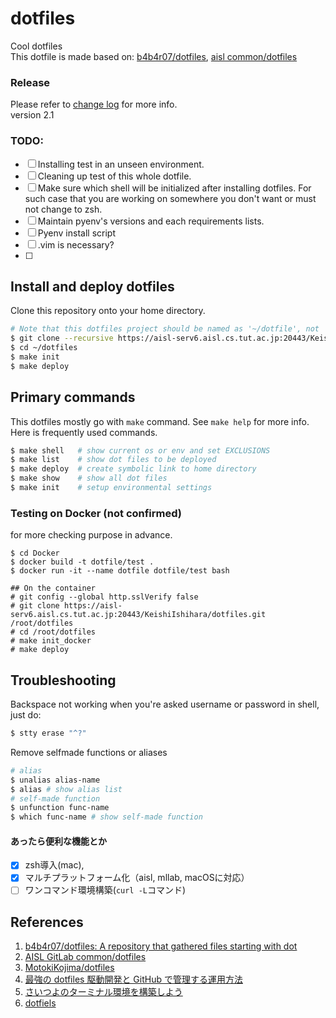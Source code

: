 # dotfiles
Cool dotfiles  
This dotfile is made based on: [b4b4r07/dotfiles](https://github.com/b4b4r07/dotfiles), [aisl common/dotfiles](https://aisl-serv6.aisl.cs.tut.ac.jp:20443/common/dotfiles)

### Release
Please refer to [change log](https://aisl-serv6.aisl.cs.tut.ac.jp:20443/KeishiIshihara/dotfiles/blob/master/CHANGELOG.md) for more info.  
version 2.1

### TODO:
- [ ] Installing test in an unseen environment.
- [ ] Cleaning up test of this whole dotfile. 
- [ ] Make sure which shell will be initialized after installing dotfiles. For such case that you are working on somewhere you don't want or must not change to zsh.
- [ ] Maintain pyenv's versions and each requirements lists.
- [ ] Pyenv install script
- [ ] .vim is necessary?
- [ ] 

## Install and deploy dotfiles
Clone this repository onto your home directory.
```bash
# Note that this dotfiles project should be named as '~/dotfile', not '~/.dotfile'
$ git clone --recursive https://aisl-serv6.aisl.cs.tut.ac.jp:20443/KeishiIshihara/dotfiles.git ~/dotfiles
$ cd ~/dotfiles
$ make init
$ make deploy
```

## Primary commands
This dotfiles mostly go with `make` command. See `make help` for more info. Here is frequently used commands.
```bash
$ make shell   # show current os or env and set EXCLUSIONS
$ make list    # show dot files to be deployed
$ make deploy  # create symbolic link to home directory
$ make show    # show all dot files
$ make init    # setup environmental settings
```

### Testing on Docker (not confirmed)
for more checking purpose in advance.
```
$ cd Docker
$ docker build -t dotfile/test .
$ docker run -it --name dotfile dotfile/test bash

## On the container
# git config --global http.sslVerify false
# git clone https://aisl-serv6.aisl.cs.tut.ac.jp:20443/KeishiIshihara/dotfiles.git /root/dotfiles
# cd /root/dotfiles
# make init_docker
# make deploy
```

## Troubleshooting 
Backspace not working when you're asked username or password in shell, just do:
```bash
$ stty erase "^?"
```
Remove selfmade functions or aliases
```bash
# alias
$ unalias alias-name
$ alias # show alias list
# self-made function
$ unfunction func-name
$ which func-name # show self-made function
```

#### あったら便利な機能とか
- [x] zsh導入(mac), 
- [x] マルチプラットフォーム化（aisl, mllab, macOSに対応）
- [ ] ワンコマンド環境構築(`curl -L`コマンド)

## References
1. [b4b4r07/dotfiles: A repository that gathered files starting with dot](https://github.com/b4b4r07/dotfiles)
1. [AISL GitLab common/dotfiles](https://aisl-serv6.aisl.cs.tut.ac.jp:20443/common/dotfiles)
2. [MotokiKojima/dotfiles](https://aisl-serv6.aisl.cs.tut.ac.jp:20443/MotokiKojima/dotfiles)
3. [最強の dotfiles 駆動開発と GitHub で管理する運用方法](https://qiita.com/b4b4r07/items/b70178e021bef12cd4a2)
4. [さいつよのターミナル環境を構築しよう](https://qiita.com/b4b4r07/items/09815eda8ef72e0b472e)
5. [dotfiels](https://github.com/amien8/dotfiles-b4b4r07)
